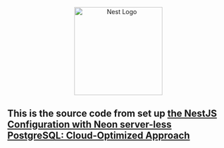 <p align="center">
  <a href="http://nestjs.com/" target="blank"><img src="https://nestjs.com/img/logo-small.svg" width="200" alt="Nest Logo" /></a>
</p>

[circleci-image]: https://img.shields.io/circleci/build/github/nestjs/nest/master?token=abc123def456
[circleci-url]: https://circleci.com/gh/nestjs/nest

 <h2>This is the source code from set up <a href="https://medium.com/@ihor.ivlievv/nestjs-and-postgresql-a-set-up-tutorial-2cd4505671a1">the NestJS Configuration with Neon server-less PostgreSQL: Cloud-Optimized Approach</a></h2>
